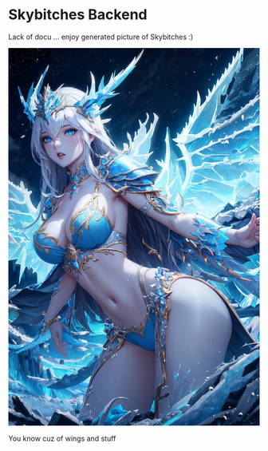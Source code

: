 # Skybitches Backend

Lack of docu ... enjoy generated picture of Skybitches :)

<img src="./doc/logo.png">

You know cuz of wings and stuff
